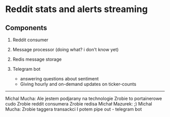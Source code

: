 # Reddit stats and alerts streaming

## Components

1. Reddit consumer

2. Message processor (doing what? i don't know yet)

<!-- 3. NLP element to detect tickers and transaction mentions

3. another NLP element to give a gauge of sentiment -->

2. Redis message storage

3. Telegram bot
    - answering questions about sentiment
    - Giving hourly and on-demand updates on ticker-counts

---

Michal Mucha:
	Ale jestem podjarany na technologie
	Zrobie to portainerowe cudo
	Zrobie reddit consumera
	Zrobie redisa
Michał Mazurek:
	;)
Michal Mucha:
	Zrobie taggera transackci
	I potem pipe out - telegram bot
